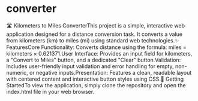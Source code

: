 # converter
🛣️ Kilometers to Miles ConverterThis project is a simple, interactive web application designed for a distance conversion task. It converts a value from kilometers (km) to miles (mi) using standard web technologies.✨ FeaturesCore Functionality: Converts distance using the formula: miles = kilometers $\times$ 0.621371.User Interface: Provides an input field for kilometers, a "Convert to Miles" button, and a dedicated "Clear" button.Validation: Includes user-friendly input validation and error handling for empty, non-numeric, or negative inputs.Presentation: Features a clean, readable layout with centered content and interactive button styles using CSS.🚀 Getting StartedTo view the application, simply clone the repository and open the index.html file in your web browser.
